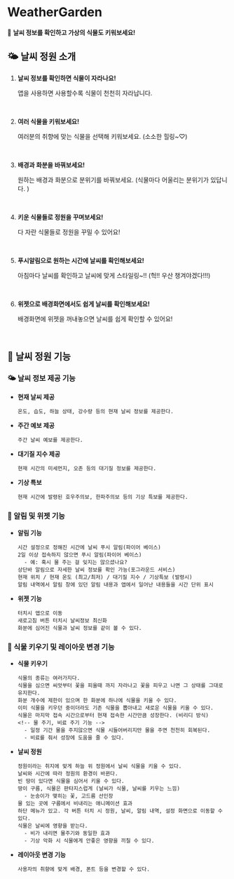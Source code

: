 # WeatherGarden

🌱 **날씨 정보를 확인하고 가상의 식물도 키워보세요!**


## 🌤️ 날씨 정원 소개

1. **날씨 정보를 확인하면 식물이 자라나요!**
     
    앱을 사용하면 사용할수록 식물이 천천히 자라납니다.  
<br/>

2. **여러 식물을 키워보세요!**    

	여러분의 취향에 맞는 식물을 선택해 키워보세요. (소소한 힐링~♡)
<br/>

3. **배경과 화분을 바꿔보세요!**

	원하는 배경과 화분으로 분위기를 바꿔보세요. (식물마다 어울리는 분위기가 있답니다. )
<br/>

4. **키운 식물들로 정원을 꾸며보세요!**

	다 자란 식물들로 정원을 꾸밀 수 있어요!
<br/>

5. **푸시알림으로 원하는 시간에 날씨를 확인해보세요!**

	아침마다 날씨를 확인하고 날씨에 맞게 스타일링~!! (헉!! 우산 챙겨야겠다!!!)
<br/>

6. **위젯으로 배경화면에서도 쉽게 날씨를 확인해보세요!**

	배경화면에 위젯을 꺼내놓으면 날씨를 쉽게 확인할 수 있어요!
<br/>

## 🌷 날씨 정원 기능

### 🌤️ 날씨 정보 제공 기능
	       
-  **현재 날씨 제공**
	  
	   온도, 습도, 하늘 상태, 강수량 등의 현재 날씨 정보를 제공한다.
	    
-   **주간 예보 제공**
	    
	    주간 날씨 예보를 제공한다.
	    
-   **대기질 지수 제공**
    
	    현재 시간의 미세먼지, 오존 등의 대기질 정보를 제공한다.
	    
-   **기상 특보**
	    
	    현재 시간에 발령된 호우주의보, 한파주의보 등의 기상 특보를 제공한다.

### 🔔 알림 및 위젯 기능


-   **알림 기능**
        
	    시간 설정으로 정해진 시간에 날씨 푸시 알림(파이어 베이스)     
	    2일 이상 접속하지 않으면 푸시 알림(파이어 베이스)
          - 예: 혹시 물 주는 걸 잊지는 않으셨나요?        
        상단바 알림으로 자세한 날씨 정보를 확인 가능(포그라운드 서비스)        
        현재 위치 / 현재 온도 (최고/최저) / 대기질 지수 / 기상특보 (발령시)	    
	    알림 내역에서 알림 창에 있던 알림 내용과 앱에서 일어난 내용들을 시간 단위 표시
        
-   **위젯 기능**
        
	    터치시 앱으로 이동        
	    새로고침 버튼 터치시 날씨정보 최신화        
	    화분에 심어진 식물과 날씨 정보를 같이 볼 수 있다.        

### 🌱 식물 키우기 및 레이아웃 변경 기능

-   **식물 키우기**
		  
		식물의 종류는 여러가지다.
	    식물을 심으면 씨앗부터 꽃을 피울때 까지 자라나고 꽃을 피우고 나면 그 상태를 그대로 유지한다.
	    화분 개수에 제한이 있으며 한 화분에 하나에 식물을 키울 수 있다.
	    이미 식물을 키우던 중이더라도 기존 식물을 뽑아내고 새로운 식물을 키울 수 있다.
	    식물은 마지막 접속 시간으로부터 현재 접속한 시간만큼 성장한다. (비리디 방식)
	    <!-- 물 주기, 비료 주기 기능 -->
          - 일정 기간 물을 주지않으면 식물 시들어버리지만 물을 주면 천천히 회복된다.
          - 비료를 줘서 성장에 도움을 줄 수 있다.

-   **날씨 정원**
	     
	    정원이라는 취지에 맞게 하늘 위 정원에서 날씨 식물을 키울 수 있다.
	    날씨와 시간에 따라 정원의 환경이 바뀐다.
	    빈 땅이 있다면 식물을 심어서 키울 수 있다.
	    땅이 구름, 식물은 판타지스럽게 (날씨가 식물, 날씨를 키우는 느낌)
          - 눈송이가 맺히는 꽃, 고드름 선인장
	    물 있는 곳에 구름에서 비내리는 애니메이션 효과
	    하단 메뉴가 있고. 각 버튼 터치 시 정원, 날씨, 알림 내역, 설정 화면으로 이동할 수 있다.
	    식물은 날씨에 영향을 받는다.
          - 비가 내리면 물주기와 동일한 효과
          - 기상 악화 시 식물에게 안좋은 영향을 끼칠 수 있다.

-   **레이아웃 변경 기능**
	    
	    사용자의 취향에 맞게 배경, 폰트 등을 변경할 수 있다.